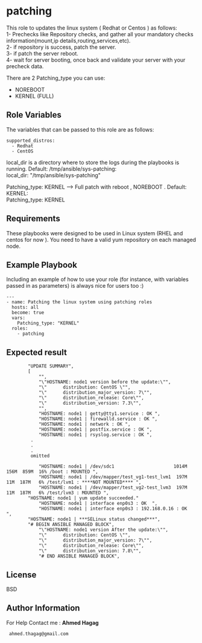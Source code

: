 patching
=========

This role to updates the linux system ( Redhat or Centos ) as follows:  
1- Prechecks like Repository checks, and gather all your mandatory checks information(mount,ip details,routing,services,etc).  
2- if repository is success, patch the server.  
3- if patch the server reboot.  
4- wait for server booting, once back and validate your server with your precheck data.  


There are 2 Patching_type you can use:  
  - NOREBOOT
  - KERNEL (FULL)

Role Variables
--------------
The variables that can be passed to this role are as follows:  
```
supported_distros:  
  - Redhat
  - CentOS
```
local_dir is a directory where to store the logs during the playbooks is running. Default: /tmp/ansible/sys-patching:  
local_dir: "/tmp/ansible/sys-patching"  

Patching_type: KERNEL --> Full patch with reboot , NOREBOOT . Default: KERNEL:  
Patching_type:  KERNEL  

Requirements
------------
These playbooks were designed to be used in Linux system  (RHEL and centos for now ). You need to have a valid yum repository on each managed node.


Example Playbook
----------------

Including an example of how to use your role (for instance, with variables passed in as parameters) is always nice for users too :)  
```
---  
- name: Patching the linux system using patching roles  
  hosts: all  
  become: true  
  vars:  
    Patching_type: "KERNEL"  
  roles:  
    - patching  
```

Expected result  
---------------  

```
        "UPDATE SUMMARY", 
        [
            "", 
            "\"HOSTNAME: node1 version before the update:\"", 
            "\"      distribution: CentOS \"", 
            "\"      distribution_major_version: 7\"", 
            "\"      distribution_release: Core\"", 
            "\"      distribution_version: 7.3\"", 
            "", 
            "HOSTNAME: node1 | getty@tty1.service : OK ", 
            "HOSTNAME: node1 | firewalld.service : OK ", 
            "HOSTNAME: node1 | network : OK ", 
            "HOSTNAME: node1 | postfix.service : OK ", 
            "HOSTNAME: node1 | rsyslog.service : OK ", 
	     .
	     .
 	     .
	     omitted

            "HOSTNAME: node1 | /dev/sdc1                      1014M  156M  859M  16% /boot : MOUNTED ", 
            "HOSTNAME: node1 | /dev/mapper/test_vg1-test_lvm1  197M   11M  187M   6% /test/lvm1 : ****NOT MOUNTED**** ", 
            "HOSTNAME: node1 | /dev/mapper/test_vg2-test_lvm3  197M   11M  187M   6% /test/lvm3 : MOUNTED ", 
	    "HOSTNAME: node1 | yum update succeeded."
            "HOSTNAME: node1 | interface enp0s3 : OK  ", 
            "HOSTNAME: node1 | interface enp0s3 : 192.168.0.16 : OK  ",	
	    "HOSTNAME: node1 | ***SELinux status changed***",
	    "# BEGIN ANSIBLE MANAGED BLOCK", 
            "\"HOSTNAME: node1 version After the update:\"", 
            "\"      distribution: CentOS \"", 
            "\"      distribution_major_version: 7\"", 
            "\"      distribution_release: Core\"", 
            "\"      distribution_version: 7.8\"", 
            "# END ANSIBLE MANAGED BLOCK",
```
  
License
-------

BSD

Author Information
------------------

For Help Contact me : **Ahmed Hagag**

     ahmed.thagag@gmail.com
